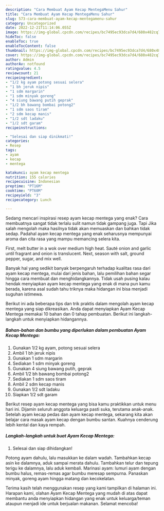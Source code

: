 ```yaml
---
description: "Cara Membuat Ayam Kecap MentegaMenu Sahur"
title: "Cara Membuat Ayam Kecap MentegaMenu Sahur"
slug: 573-cara-membuat-ayam-kecap-mentegamenu-sahur
category: Uncategorized
date: 2022-12-21T11:14:06.055Z
image: https://img-global.cpcdn.com/recipes/bc7495ec93dca7d4/680x482cq70/ayam-kecap-mentega-foto-resep-utama.jpg
hideToc: false
enableToc: true
enableTocContent: false
thumbnail: https://img-global.cpcdn.com/recipes/bc7495ec93dca7d4/680x482cq70/ayam-kecap-mentega-foto-resep-utama.jpg
cover: https://img-global.cpcdn.com/recipes/bc7495ec93dca7d4/680x482cq70/ayam-kecap-mentega-foto-resep-utama.jpg
author: Admin
authorAv: notfound
ratingvalue: 4.5
reviewcount: 21
recipeingredient:
- "1/2 kg ayam potong sesuai selera"
- "1 bh jeruk nipis"
- "1 sdm margarin"
- "1 sdm minyak goreng"
- "4 siung bawang putih geprak"
- "1/2 bh bawang bombai potong2"
- "1 sdm saos tiram"
- "2 sdm kecap manis"
- "1/2 sdt ladaku"
- "1/2 sdt garam"
recipeinstructions:

- "Selesai dan siap dinikmati!"
categories:
- Resep
tags:
- ayam
- kecap
- mentega

katakunci: ayam kecap mentega 
nutrition: 155 calories
recipecuisine: Indonesian
preptime: "PT16M"
cooktime: "PT60M"
recipeyield: "3"
recipecategory: Lunch

---
```



Sedang mencari inspirasi resep ayam kecap mentega yang enak? Cara membuatnya sangat tidak terlalu sulit namun tidak gampang juga. Tapi Jika salah mengolah maka hasilnya tidak akan memuaskan dan bahkan tidak sedap. Padahal ayam kecap mentega yang enak seharusnya mempunyai aroma dan cita rasa yang mampu memancing selera kita.


First, melt butter in a wok over medium high heat. Sauté onion and garlic until fragrant and onion is translucent. Next, season with salt, ground pepper, sugar, and mix well.

Banyak hal yang sedikit banyak berpengaruh terhadap kualitas rasa dari ayam kecap mentega, mulai dari jenis bahan, lalu pemilihan bahan segar hingga cara membuat dan menghidangkannya. Tidak usah pusing kalau hendak menyiapkan ayam kecap mentega yang enak di mana pun kamu berada, karena asal sudah tahu triknya maka hidangan ini bisa menjadi suguhan istimewa.


Berikut ini ada beberapa tips dan trik praktis dalam mengolah ayam kecap mentega yang siap dikreasikan. Anda dapat menyiapkan Ayam Kecap Mentega memakai 10 bahan dan 0 tahap pembuatan. Berikut ini langkah-langkah untuk menyiapkan hidangannya.

<!--inarticleads1-->

##### Bahan-bahan dan bumbu yang diperlukan dalam pembuatan Ayam Kecap Mentega:

1. Gunakan 1/2 kg ayam, potong sesuai selera
1. Ambil 1 bh jeruk nipis
1. Gunakan 1 sdm margarin
1. Sediakan 1 sdm minyak goreng
1. Gunakan 4 siung bawang putih, geprak
1. Ambil 1/2 bh bawang bombai potong2
1. Sediakan 1 sdm saos tiram
1. Ambil 2 sdm kecap manis
1. Gunakan 1/2 sdt ladaku
1. Siapkan 1/2 sdt garam


Berikut resep ayam kecap mentega yang bisa kamu praktikkan untuk menu hari ini. Dijamin seluruh anggota keluarga pasti suka, terutama anak-anak. Setelah ayam kecap pedas dan ayam kecap mentega, sekarang kita akan belajar cara masak ayam kecap dengan bumbu santan. Kuahnya cenderung lebih kental dan kaya rempah. 

<!--inarticleads2-->

##### Langkah-langkah untuk buat Ayam Kecap Mentega:


1. Selesai dan siap dihidangkan!

Potong ayam dahulu, lalu masukkan ke dalam wadah. Tambahkan kecap asin ke dalamnya, aduk sampai merata dahulu. Tambahkan telur dan tepung terigu ke dalamnya, lalu aduk kembali. Marinasi ayam: lumuri ayam dengan bumbu halus, remas-remas agar bumbu meresap sempurna. Panaskan minyak, goreng ayam hingga matang dan kecokelatan. 

Terima kasih telah menggunakan resep yang kami tampilkan di halaman ini. Harapan kami, olahan Ayam Kecap Mentega yang mudah di atas dapat membantu anda menyiapkan hidangan yang enak untuk keluarga/teman ataupun menjadi ide untuk berjualan makanan. Selamat mencoba!
